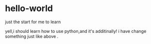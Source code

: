 # hello-world
just the start for me to learn 

yell,i should learn how to use python,and it's additinally!
i have change something just like above .
